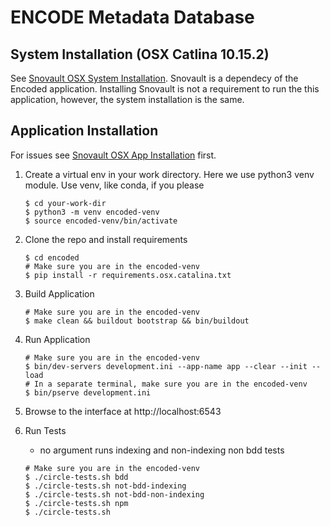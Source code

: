 ENCODE Metadata Database
========================


## System Installation (OSX Catlina 10.15.2)
See [Snovault OSX System Installation][].  Snovault is a dependecy of the Encoded application.
Installing Snovault is not a requirement to run the this application, however, the
system installation is the same.


## Application Installation
For issues see [Snovault OSX App Installation][] first.

1. Create a virtual env in your work directory.
    Here we use python3 venv module.  Use venv, like conda, if you please
    ```
    $ cd your-work-dir
    $ python3 -m venv encoded-venv
    $ source encoded-venv/bin/activate
    ```

1. Clone the repo and install requirements
    ```
    $ cd encoded
    # Make sure you are in the encoded-venv
    $ pip install -r requirements.osx.catalina.txt
    ```

1. Build Application
    ```
    # Make sure you are in the encoded-venv
    $ make clean && buildout bootstrap && bin/buildout
    ```

1. Run Application
    ```
    # Make sure you are in the encoded-venv
    $ bin/dev-servers development.ini --app-name app --clear --init --load
    # In a separate terminal, make sure you are in the encoded-venv
    $ bin/pserve development.ini
    ```

1. Browse to the interface at http://localhost:6543

1. Run Tests
    * no argument runs indexing and non-indexing non bdd tests
    ```
    # Make sure you are in the encoded-venv
    $ ./circle-tests.sh bdd
    $ ./circle-tests.sh not-bdd-indexing
    $ ./circle-tests.sh not-bdd-non-indexing
    $ ./circle-tests.sh npm
    $ ./circle-tests.sh
    ```


[Snovault OSX System Installation]: https://github.com/ENCODE-DCC/snovault/blob/master/README.osx.catalina.md#system-installation-osx-catlina-10152
[Snovault OSX App Installation]: https://github.com/ENCODE-DCC/snovault/blob/master/README.osx.catalina.md#application-installation
